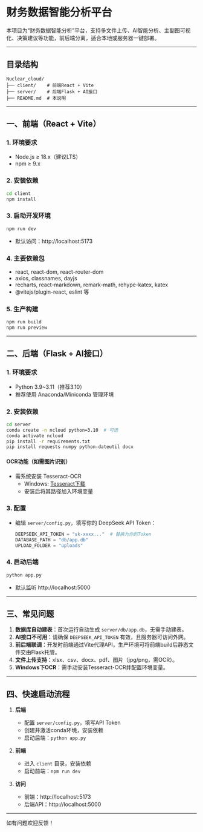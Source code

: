 # 财务数据智能分析平台

本项目为“财务数据智能分析”平台，支持多文件上传、AI智能分析、主副图可视化、决策建议等功能，前后端分离，适合本地或服务器一键部署。

---

## 目录结构

```
Nuclear_cloud/
├── client/    # 前端React + Vite
├── server/    # 后端Flask + AI接口
├── README.md  # 本说明
```

---

## 一、前端（React + Vite）

### 1. 环境要求
- Node.js ≥ 18.x（建议LTS）
- npm ≥ 9.x

### 2. 安装依赖
```bash
cd client
npm install
```

### 3. 启动开发环境
```bash
npm run dev
```
- 默认访问：http://localhost:5173

### 4. 主要依赖包
- react, react-dom, react-router-dom
- axios, classnames, dayjs
- recharts, react-markdown, remark-math, rehype-katex, katex
- @vitejs/plugin-react, eslint 等

### 5. 生产构建
```bash
npm run build
npm run preview
```

---

## 二、后端（Flask + AI接口）

### 1. 环境要求
- Python 3.9~3.11（推荐3.10）
- 推荐使用 Anaconda/Miniconda 管理环境

### 2. 安装依赖
```bash
cd server
conda create -n ncloud python=3.10  # 可选
conda activate ncloud
pip install -r requirements.txt
pip install requests numpy python-dateutil docx
```

#### OCR功能（如需图片识别）
- 需系统安装 Tesseract-OCR
  - Windows: [Tesseract下载](https://github.com/tesseract-ocr/tesseract)
  - 安装后将其路径加入环境变量

### 3. 配置
- 编辑 `server/config.py`，填写你的 DeepSeek API Token：
  ```python
  DEEPSEEK_API_TOKEN = "sk-xxxx..."  # 替换为你的Token
  DATABASE_PATH = "db/app.db"
  UPLOAD_FOLDER = "uploads"
  ```

### 4. 启动后端
```bash
python app.py
```
- 默认监听 http://localhost:5000

---

## 三、常见问题

1. **数据库自动建表**：首次运行自动生成 `server/db/app.db`，无需手动建表。
2. **AI接口不可用**：请确保 `DEEPSEEK_API_TOKEN` 有效，且服务器可访问外网。
3. **前后端联调**：开发时前端通过Vite代理API，生产环境可将前端build后静态文件交由Flask托管。
4. **文件上传支持**：xlsx、csv、docx、pdf、图片（jpg/png，需OCR）。
5. **Windows下OCR**：需手动安装Tesseract-OCR并配置环境变量。

---

## 四、快速启动流程

1. **后端**
   - 配置 `server/config.py`，填写API Token
   - 创建并激活conda环境，安装依赖
   - 启动后端：`python app.py`

2. **前端**
   - 进入 `client` 目录，安装依赖
   - 启动前端：`npm run dev`

3. **访问**
   - 前端：http://localhost:5173
   - 后端API：http://localhost:5000

---

如有问题欢迎反馈！ 
